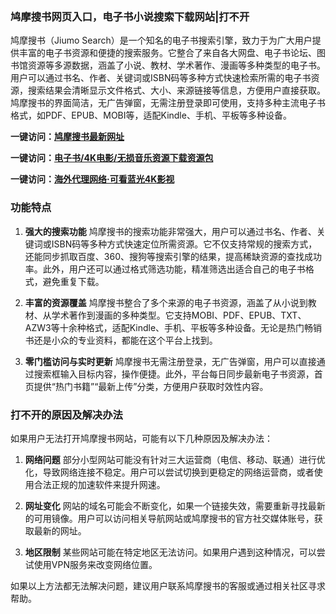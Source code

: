 ### 鸠摩搜书网页入口，电子书小说搜索下载网站|打不开

鸠摩搜书（Jiumo Search）是一个知名的电子书搜索引擎，致力于为广大用户提供丰富的电子书资源和便捷的搜索服务。它整合了来自各大网盘、电子书论坛、图书馆资源等多源数据，涵盖了小说、教材、学术著作、漫画等多种类型的电子书。用户可以通过书名、作者、关键词或ISBN码等多种方式快速检索所需的电子书资源，搜索结果会清晰显示文件格式、大小、来源链接等信息，方便用户直接获取。鸠摩搜书的界面简洁，无广告弹窗，无需注册登录即可使用，支持多种主流电子书格式，如PDF、EPUB、MOBI等，适配Kindle、手机、平板等多种设备。

<p><strong>一键访问：</strong><a href="https://jiumosoushu.sodanav.com/" target="_blank" ><strong>鸠摩搜书最新网址</strong></a></p>
<p><strong>一键访问：</strong><a href="https://wangpanziyuan.pages.dev/" target="_blank"><strong>电子书/4K电影/无损音乐资源下载资源包</strong></a></p>
<p><strong>一键访问：</strong><a href="http://ip.harmonylink.net/share/e82025" target="_blank" ><strong>海外代理网络·可看蓝光4K影视</strong></a></p>

### 功能特点

1. **强大的搜索功能**
   鸠摩搜书的搜索功能非常强大，用户可以通过书名、作者、关键词或ISBN码等多种方式快速定位所需资源。它不仅支持常规的搜索方式，还能同步抓取百度、360、搜狗等搜索引擎的结果，提高稀缺资源的查找成功率。此外，用户还可以通过格式筛选功能，精准筛选出适合自己的电子书格式，避免重复下载。

2. **丰富的资源覆盖**
   鸠摩搜书整合了多个来源的电子书资源，涵盖了从小说到教材、从学术著作到漫画的多种类型。它支持MOBI、PDF、EPUB、TXT、AZW3等十余种格式，适配Kindle、手机、平板等多种设备。无论是热门畅销书还是小众的专业资料，都能在这个平台上找到。

3. **零门槛访问与实时更新**
   鸠摩搜书无需注册登录，无广告弹窗，用户可以直接通过搜索框输入目标内容，操作便捷。此外，平台每日同步最新电子书资源，首页提供“热门书籍”“最新上传”分类，方便用户获取时效性内容。

### 打不开的原因及解决办法

如果用户无法打开鸠摩搜书网站，可能有以下几种原因及解决办法：

1. **网络问题**
   部分小型网站可能没有针对三大运营商（电信、移动、联通）进行优化，导致网络连接不稳定。用户可以尝试切换到更稳定的网络运营商，或者使用合法正规的加速软件来提升网速。

2. **网址变化**
   网站的域名可能会不断变化，如果一个链接失效，需要重新寻找最新的可用镜像。用户可以访问相关导航网站或鸠摩搜书的官方社交媒体账号，获取最新的网址。

3. **地区限制**
   某些网站可能在特定地区无法访问。如果用户遇到这种情况，可以尝试使用VPN服务来改变网络位置。

如果以上方法都无法解决问题，建议用户联系鸠摩搜书的客服或通过相关社区寻求帮助。
